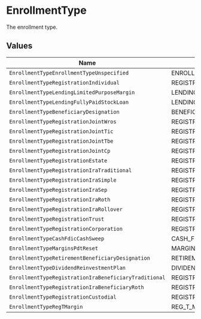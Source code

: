 # EnrollmentType

The enrollment type.


## Values

| Name                                                  | Value                                                 |
| ----------------------------------------------------- | ----------------------------------------------------- |
| `EnrollmentTypeEnrollmentTypeUnspecified`             | ENROLLMENT_TYPE_UNSPECIFIED                           |
| `EnrollmentTypeRegistrationIndividual`                | REGISTRATION_INDIVIDUAL                               |
| `EnrollmentTypeLendingLimitedPurposeMargin`           | LENDING_LIMITED_PURPOSE_MARGIN                        |
| `EnrollmentTypeLendingFullyPaidStockLoan`             | LENDING_FULLY_PAID_STOCK_LOAN                         |
| `EnrollmentTypeBeneficiaryDesignation`                | BENEFICIARY_DESIGNATION                               |
| `EnrollmentTypeRegistrationJointWros`                 | REGISTRATION_JOINT_WROS                               |
| `EnrollmentTypeRegistrationJointTic`                  | REGISTRATION_JOINT_TIC                                |
| `EnrollmentTypeRegistrationJointTbe`                  | REGISTRATION_JOINT_TBE                                |
| `EnrollmentTypeRegistrationJointCp`                   | REGISTRATION_JOINT_CP                                 |
| `EnrollmentTypeRegistrationEstate`                    | REGISTRATION_ESTATE                                   |
| `EnrollmentTypeRegistrationIraTraditional`            | REGISTRATION_IRA_TRADITIONAL                          |
| `EnrollmentTypeRegistrationIraSimple`                 | REGISTRATION_IRA_SIMPLE                               |
| `EnrollmentTypeRegistrationIraSep`                    | REGISTRATION_IRA_SEP                                  |
| `EnrollmentTypeRegistrationIraRoth`                   | REGISTRATION_IRA_ROTH                                 |
| `EnrollmentTypeRegistrationIraRollover`               | REGISTRATION_IRA_ROLLOVER                             |
| `EnrollmentTypeRegistrationTrust`                     | REGISTRATION_TRUST                                    |
| `EnrollmentTypeRegistrationCorporation`               | REGISTRATION_CORPORATION                              |
| `EnrollmentTypeCashFdicCashSweep`                     | CASH_FDIC_CASH_SWEEP                                  |
| `EnrollmentTypeMarginsPdtReset`                       | MARGINS_PDT_RESET                                     |
| `EnrollmentTypeRetirementBeneficiaryDesignation`      | RETIREMENT_BENEFICIARY_DESIGNATION                    |
| `EnrollmentTypeDividendReinvestmentPlan`              | DIVIDEND_REINVESTMENT_PLAN                            |
| `EnrollmentTypeRegistrationIraBeneficiaryTraditional` | REGISTRATION_IRA_BENEFICIARY_TRADITIONAL              |
| `EnrollmentTypeRegistrationIraBeneficiaryRoth`        | REGISTRATION_IRA_BENEFICIARY_ROTH                     |
| `EnrollmentTypeRegistrationCustodial`                 | REGISTRATION_CUSTODIAL                                |
| `EnrollmentTypeRegTMargin`                            | REG_T_MARGIN                                          |